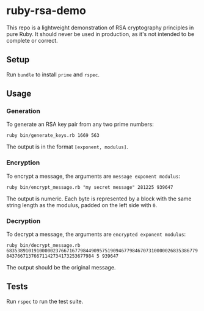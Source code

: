 # ruby-rsa-demo

This repo is a lightweight demonstration of RSA cryptography principles in pure Ruby. It should never be used in production, as it's not intended to be complete or correct.

## Setup

Run `bundle` to install `prime` and `rspec`.

## Usage

### Generation

To generate an RSA key pair from any two prime numbers:

`ruby bin/generate_keys.rb 1669 563`

The output is in the format `[exponent, modulus]`.

### Encryption

To encrypt a message, the arguments are `message exponent modulus`:

`ruby bin/encrypt_message.rb "my secret message" 281225 939647`

The output is numeric. Each byte is represented by a block with the same string length as the modulus, padded on the left side with `0`.

### Decryption

To decrypt a message, the arguments are `encrypted exponent modulus`:

`ruby bin/decrypt_message.rb 683538910191000002376671677984490957519094677984670731000002683538677984376671376671142734173253677984 5 939647`

The output should be the original message.

## Tests

Run `rspec` to run the test suite.